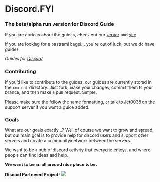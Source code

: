 # Discord.FYI #
### The beta/alpha run version for Discord Guide #

If you are curious about the guides, check out our [server](https://discord.gg/zXsAHTd) and [site](https://discordguide.us) .

If you are looking for a pastrami bagel... you're out of luck, but we do have guides.

*Guides for [Discord](https://discordapp.com)*

### Contributing

If you'd like to contribute to the guides, our guides are currently stored in the
`content` directory. Just fork, make your changes, commit them to your branch,
and then make a pull request. Simple. 

Please make sure the follow the same formatting, or talk to Jet0038 on the support server if you want a guide added.

### Goals

What are our goals exactly...?
Well of course we want to grow and spread, but our main goal is to provide help for discord users and support other servers and create a community/network between the servers. 

We want to be a hub of discord activity that everyone enjoys, and where people can find ideas and help.

**We want to be an all around nice place to be.**

**Discord Partnered Project!**
![](https://cdn.discordapp.com/attachments/268982781739139082/286197630906925058/Asset_1_big.png)
